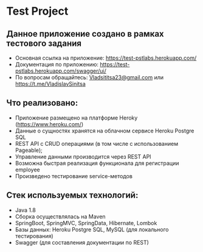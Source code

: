 # Test Project
## Данное приложение создано в рамках тестового задания

* Основная ссылка на приложение: https://test-pstlabs.herokuapp.com/
* Документация по приложению: https://test-pstlabs.herokuapp.com/swagger/ui/
* По вопросам обращайтесь: Vladsititsa23@gmail.com или https://t.me/VladislavSinitsa

## Что реализовано:
*	Приложение размещено на платформе Heroky (https://www.heroku.com/)
*	Данные о сущностях хранятся на облачном сервисе Heroku Postgre SQL
*	REST API с CRUD операциями (в том числе с использованием Pageable);
*	Управление данными производится через REST API
*	Возможна быстрая реализация функционала для регистрации employee
*	Произведено тестирование service-методов

## Стек используемых технологий:
* Java 1.8
* Сборка осуществлялась на Maven
*	SpringBoot, SpringMVC, SpringData, Hibernate, Lombok
*	Базы данных: Heroku Postgre SQL, MySQL (для локального тестирования)
*	Swagger (для составления документации по REST)
